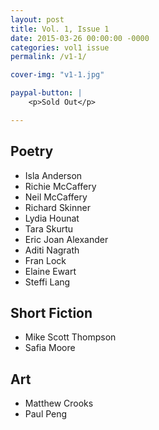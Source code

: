 ```yaml
---
layout: post
title: Vol. 1, Issue 1
date: 2015-03-26 00:00:00 -0000
categories: vol1 issue
permalink: /v1-1/

cover-img: "v1-1.jpg"

paypal-button: |
    <p>Sold Out</p>

---
```


## Poetry

- Isla Anderson
- Richie McCaffery
- Neil McCaffery
- Richard Skinner
- Lydia Hounat
- Tara Skurtu
- Eric Joan Alexander
- Aditi Nagrath
- Fran Lock
- Elaine Ewart
- Steffi Lang

## Short Fiction

- Mike Scott Thompson
- Safia Moore

## Art

- Matthew Crooks
- Paul Peng

